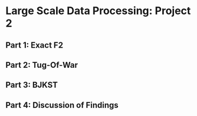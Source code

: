 # Large Scale Data Processing: Project 2
## Part 1: Exact F2

## Part 2: Tug-Of-War

## Part 3: BJKST

## Part 4: Discussion of Findings
